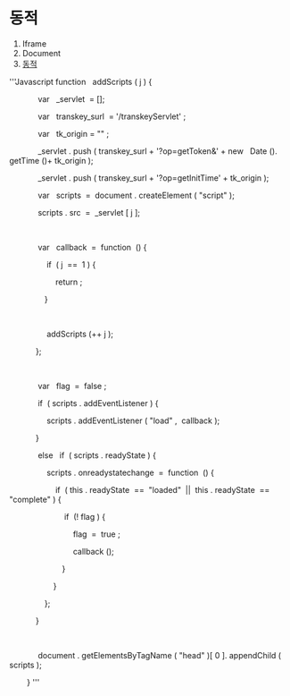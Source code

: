 # 동적 
1. Iframe
2. Document
3. [동적](https://codediver.tistory.com/m/33)

'''Javascript
function   addScripts ( j ) {​​​​​ 

             var   _servlet  = []; 

             var   transkey_surl  = '/transkeyServlet' ; 

             var   tk_origin = "" ; 

             _servlet . push ( transkey_surl + '?op=getToken&' + new   Date (). getTime ()+ tk_origin ); 

             _servlet . push ( transkey_surl + '?op=getInitTime' + tk_origin ); 

             var   scripts  =  document . createElement ( "script" ); 

             scripts . src  =  _servlet [ j ]; 

  

             var   callback  =  function  () {​​​​​ 

                 if  ( j  ==  1 ) {​​​​​ 

                     return ; 

                }​​​​​  

  

                 addScripts (++ j ); 

            }​​​​​; 

  

             var   flag  =  false ; 

             if  ( scripts . addEventListener ) {​​​​​ 

                 scripts . addEventListener ( "load" ,  callback ); 

            }​​​​​ 

             else   if  ( scripts . readyState ) {​​​​​ 

                 scripts . onreadystatechange  =  function  () {​​​​​ 

                     if  ( this . readyState  ==  "loaded"  ||  this . readyState  ==  "complete" ) {​​​​​ 

                         if  (! flag ) {​​​​​ 

                             flag  =  true ; 

                             callback (); 

                        }​​​​​ 

                    }​​​​​ 

                }​​​​​; 

            }​​​​​ 

  

             document . getElementsByTagName ( "head" )[ 0 ]. appendChild ( scripts ); 

        }​​​​​ 
'''
